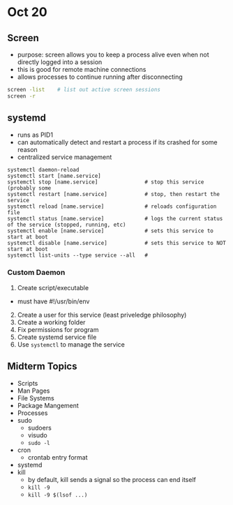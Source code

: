 # Oct 20
## Screen
- purpose: screen allows you to keep a process alive even when not directly logged into a session
- this is good for remote machine connections
- allows processes to continue running after disconnecting

```bash
screen -list    # list out active screen sessions
screen -r
```

## systemd
- runs as PID1
- can automatically detect and restart a process if its crashed for some reason
- centralized service management

```
systemctl daemon-reload
systemctl start [name.service]
systemctl stop [name.service]               # stop this service (probably some
systemctl restart [name.service]            # stop, then restart the service
systemctl reload [name.service]             # reloads configuration file
systemctl status [name.service]             # logs the current status of the service (stopped, running, etc)
systemctl enable [name.service]             # sets this service to start at boot
systemctl disable [name.service]            # sets this service to NOT start at boot
systemctl list-units --type service --all   # 
```

### Custom Daemon
1. Create script/executable
  - must have #!/usr/bin/env <shell>
2. Create a user for this service (least priveledge philosophy)
3. Create a working folder
4. Fix permissions for program
5. Create systemd service file
6. Use `systemctl` to manage the service

## Midterm Topics
- Scripts
- Man Pages
- File Systems
- Package Mangement
- Processes
- sudo
  - sudoers
  - visudo
  - `sudo -l`
- cron
  - crontab entry format
- systemd
- kill
  - by default, kill sends a signal so the process can end itself
  - `kill -9`
  - `kill -9 $(lsof ...)`
